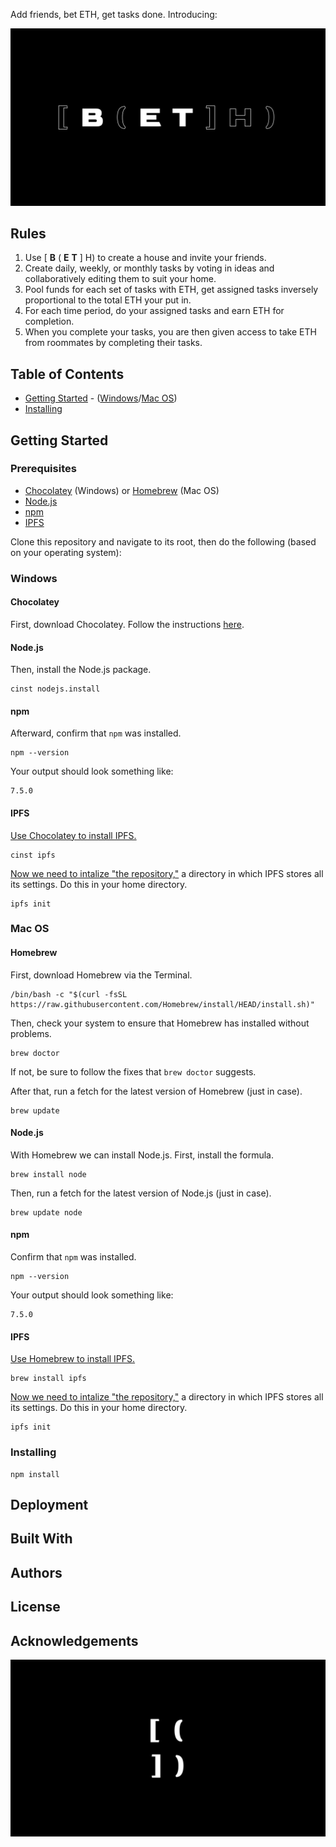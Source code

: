Add friends, bet ETH, get tasks done. Introducing:

![(Worldmark)](/docs/1.png)

## Rules
1. Use [ **B** ( **E** **T** ] H) to create a house and invite your friends.
2. Create daily, weekly, or monthly tasks by voting in ideas and 
   collaboratively editing them to suit your home.
3. Pool funds for each set of tasks with ETH, get assigned tasks 
   inversely proportional to the total ETH your put in.
4. For each time period, do your assigned tasks and earn ETH for completion.
5. When you complete your tasks, you are then given access to take ETH 
   from roommates by completing their tasks.

## Table of Contents
- [Getting Started](#getting-started) - ([Windows](#windows)/[Mac OS](#mac-os))
- [Installing](#installing)

## Getting Started
### Prerequisites
- [Chocolatey](https://docs.chocolatey.org/en-us/) (Windows) or [Homebrew](https://brew.sh/) (Mac OS)
- [Node.js](https://nodejs.org/en/)
- [npm](https://www.npmjs.com/)
- [IPFS](https://docs.ipfs.io/concepts/)

Clone this repository and navigate to its root, then do the following (based on
your operating system):

### Windows
#### Chocolatey
First, download Chocolatey. Follow the instructions [here](https://docs.chocolatey.org/en-us/choco/setup#installing-chocolatey).

#### Node.js
Then, install the Node.js package.
```
cinst nodejs.install
```

#### npm
Afterward, confirm that `npm` was installed.
```
npm --version
```
Your output should look something like:
```
7.5.0
```

#### IPFS
[Use Chocolatey to install IPFS.](https://docs.ipfs.io/how-to/command-line-quick-start/#initialize-the-repository) 
```
cinst ipfs
```
[Now we need to intalize "the repository,"](https://docs.ipfs.io/how-to/command-line-quick-start/#initialize-the-repository) 
a directory in which IPFS stores all its settings. Do this in your home 
directory.
```
ipfs init
```

### Mac OS
#### Homebrew
First, download Homebrew via the Terminal.
```
/bin/bash -c "$(curl -fsSL https://raw.githubusercontent.com/Homebrew/install/HEAD/install.sh)"
```

Then, check your system to ensure that Homebrew has installed without problems.
```
brew doctor
```
If not, be sure to follow the fixes that `brew doctor` suggests.

After that, run a fetch for the latest version of Homebrew (just in case).
```
brew update
```

#### Node.js
With Homebrew we can install Node.js. First, install the formula.
```
brew install node
```

Then, run a fetch for the latest version of Node.js (just in case).
```
brew update node
```

#### npm
Confirm that `npm` was installed.
```
npm --version
```
Your output should look something like:
```
7.5.0 
```

#### IPFS
[Use Homebrew to install IPFS.](https://docs.ipfs.io/install/command-line/)
```
brew install ipfs
```

[Now we need to intalize "the repository,"](https://docs.ipfs.io/how-to/command-line-quick-start/#initialize-the-repository) 
a directory in which IPFS stores all its settings. Do this in your home 
directory.
```
ipfs init
```

### Installing
```
npm install
```

## Deployment
## Built With
## Authors
## License
## Acknowledgements

![(Worldmark)](/docs/2.png)

